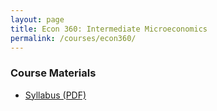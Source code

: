 ```yaml
---
layout: page
title: Econ 360: Intermediate Microeconomics
permalink: /courses/econ360/
---
```


### Course Materials

- <a href="/_econ360/Tatro Syllabus Summer 25.pdf" target="_blank" rel="noopener">Syllabus (PDF)</a>
